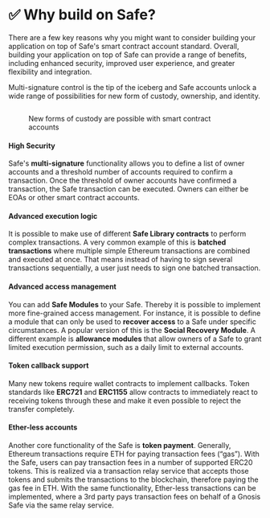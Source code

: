 # ✅ Why build on Safe?

There are a few key reasons why you might want to consider building your application on top of Safe's smart contract account standard. Overall, building your application on top of Safe can provide a range of benefits, including enhanced security, improved user experience, and greater flexibility and integration.

Multi-signature control is the tip of the iceberg and Safe accounts unlock a wide range of possibilities for new form of custody, ownership, and identity.

<figure><img src="../../.gitbook/assets/Xnapper-2022-11-09-13.53.57.png" alt=""><figcaption><p>New forms of custody are possible with smart contract accounts</p></figcaption></figure>

#### High Security

Safe's **multi-signature** functionality allows you to define a list of owner accounts and a threshold number of accounts required to confirm a transaction. Once the threshold of owner accounts have confirmed a transaction, the Safe transaction can be executed. Owners can either be EOAs or other smart contract accounts.

#### Advanced execution logic

It is possible to make use of different **Safe Library contracts** to perform complex transactions. A very common example of this is **batched transactions** where multiple simple Ethereum transactions are combined and executed at once. That means instead of having to sign several transactions sequentially, a user just needs to sign one batched transaction.

#### Advanced access management

You can add **Safe Modules** to your Safe. Thereby it is possible to implement more fine-grained access management. For instance, it is possible to define a module that can only be used to **recover access** to a Safe under specific circumstances. A popular version of this is the **Social Recovery Module**. A different example is **allowance modules** that allow owners of a Safe to grant limited execution permission, such as a daily limit to external accounts.

#### Token callback support

Many new tokens require wallet contracts to implement callbacks. Token standards like **ERC721** and **ERC1155** allow contracts to immediately react to receiving tokens through these and make it even possible to reject the transfer completely.

#### Ether-less accounts

Another core functionality of the Safe is **token payment**. Generally, Ethereum transactions require ETH for paying transaction fees (“gas”). With the Safe, users can pay transaction fees in a number of supported ERC20 tokens. This is realized via a transaction relay service that accepts those tokens and submits the transactions to the blockchain, therefore paying the gas fee in ETH. With the same functionality, Ether-less transactions can be implemented, where a 3rd party pays transaction fees on behalf of a Gnosis Safe via the same relay service.
